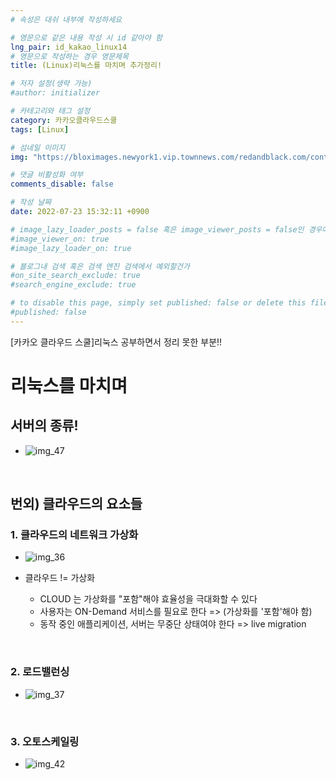 ```yaml
---
# 속성은 대쉬 내부에 작성하세요

# 영문으로 같은 내용 작성 시 id 같아야 함
lng_pair: id_kakao_linux14
# 영문으로 작성하는 경우 영문제목
title: (Linux)리눅스를 마치며 추가정리!

# 저자 설정(생략 가능)
#author: initializer

# 카테고리와 태그 설정
category: 카카오클라우드스쿨
tags: [Linux]

# 섬네일 이미지
img: "https://bloximages.newyork1.vip.townnews.com/redandblack.com/content/tncms/assets/v3/editorial/4/59/45940eb2-5403-11e9-a843-db0e4491cc90/5ca13d8453042.image.jpg"

# 댓글 비활성화 여부
comments_disable: false

# 작성 날짜
date: 2022-07-23 15:32:11 +0900

# image_lazy_loader_posts = false 혹은 image_viewer_posts = false인 경우에만 사용하세요
#image_viewer_on: true
#image_lazy_loader_on: true

# 블로그내 검색 혹은 검색 엔진 검색에서 예외할건가
#on_site_search_exclude: true
#search_engine_exclude: true

# to disable this page, simply set published: false or delete this file
#published: false
---
```


<!-- outline-start -->

[카카오 클라우드 스쿨]리눅스 공부하면서 정리 못한 부분!!

<!-- outline-end -->


# 리눅스를 마치며
## 서버의 종류!

* ![img_47](https://user-images.githubusercontent.com/104918800/183669255-fa32476a-aa7f-4147-b2b1-2774e8dddfb6.jpg)


<br>

## 번외) 클라우드의 요소들
### 1. 클라우드의 네트워크 가상화

* ![img_36](https://user-images.githubusercontent.com/104918800/183669258-1eaea4b9-284a-4f93-a98e-5eb23cf1efa2.jpg)

* 클라우드 != 가상화
  * CLOUD 는 가상화를 "포함"해야 효율성을 극대화할 수 있다
  * 사용자는 ON-Demand 서비스를 필요로 한다 => (가상화를 '포함'해야 함)
  * 동작 중인 애플리케이션, 서버는 무중단 상태여야 한다 => live migration

<br>

### 2. 로드밸런싱
* ![img_37](https://user-images.githubusercontent.com/104918800/183669261-618809eb-d411-47ff-b902-083eb57a9394.jpg)


<br>

### 3. 오토스케일링
* ![img_42](https://user-images.githubusercontent.com/104918800/183669246-d87d2d5d-45a4-431b-b7ed-e980cc370d7d.jpg)
